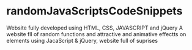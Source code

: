 # randomJavaScriptsCodeSnippets
Website fully developed using HTML, CSS, JAVASCRIPT and jQuery
A website fll of random functions and attractive and animative effectts on elements using JacaScript & jQuery,
website full of suprises
